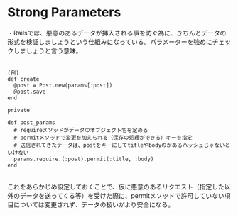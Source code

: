 # Strong Parameters
・Railsでは、悪意のあるデータが挿入される事を防ぐ為に、きちんとデータの形式を検証しましょうという仕組みになっている。パラメーターを強めにチェックしましょうと言う意味。<br><br>

```
(例)
def create
  @post = Post.new(params[:post])
  @post.save
end

private

def post_params
  # requireメソッドがデータのオブジェクト名を定める
  # permitメソッドで変更を加えられる（保存の処理ができる）キーを指定
  # 送信されてきたデータは、postをキーにしてtitleやbodyのがあるハッシュじゃないといけない
  params.require.(:post).permit(:title, :body)
end
```

<br>
これをあらかじめ設定しておくことで、仮に悪意のあるリクエスト（指定した以外のデータを送ってくる等）を受けた際に、permitメソッドで許可していない項目については変更されず、データの扱いがより安全になる。
